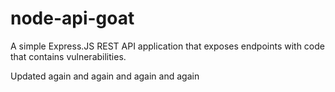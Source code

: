 # node-api-goat
A simple Express.JS REST API application that exposes endpoints with code that contains vulnerabilities.

Updated again and again and again and again
